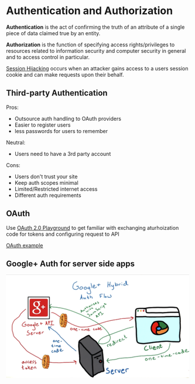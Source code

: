 Authentication and Authorization
========================

**Authentication** is the act of confirming the truth of an attribute of a single piece of data claimed true by an entity.

**Authorization** is the function of specifying access rights/privileges to resources related to information security and computer security in general and to access control in particular.

[Session Hijacking](https://en.wikipedia.org/wiki/Session_hijacking) occurs when an attacker gains access to a users session cookie and can make requests upon their behalf.


Third-party Authentication
---------------

Pros:
- Outsource auth handling to OAuth providers
- Easier to register users
- less passwords for users to remember

Neutral:
- Users need to have a 3rd party account

Cons:
- Users don't trust your site
- Keep auth scopes minimal
- Limited/Restricted internet access
- Different auth requirements


OAuth
--------

Use [OAuth 2.0 Playground](https://developers.google.com/oauthplayground/) to get familiar with exchanging aturhoization code for tokens and configuring request to API

[OAuth example](https://aaronparecki.com/oauth-2-simplified/)


Google+ Auth for server side apps
--------

<img src="/assets/img/blogs/2017_11_6_oauth/auth-flow.png" alt="Drawing" style="width: 500px;"/>


